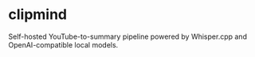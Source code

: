 # clipmind
Self-hosted YouTube-to-summary pipeline powered by Whisper.cpp and OpenAI-compatible local models.
